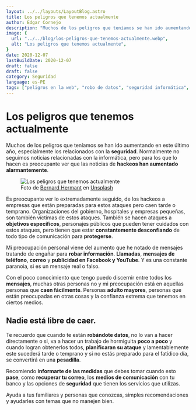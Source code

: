 ```yaml
---
layout: ../../layouts/LayoutBlog.astro
title: Los peligros que tenemos actualmente
author: Edgar Cornejo
description: "Muchos de los peligros que teníamos se han ido aumentando en este último año, especialmente los relacionados con la seguridad. Normalmente no seguimos noticias relacionadas con la informática, pero para los que lo hacen es preocupante ver que las noticias de hackeos han aumentado alarmantemente."
image: {
  url: "../../blog/los-peligros-que-tenemos-actualmente.webp",
  alt: "Los peligros que tenemos actualmente",
}
date: 2020-12-07
lastBuildDate: 2020-12-07
draft: false
draft: false
category: Seguridad
language: es-PE
tags: ["peligros en la web", "robo de datos", "seguridad informática", "hackeos"]
---
```


# Los peligros que tenemos actualmente

Muchos de los peligros que teníamos se han ido aumentando en este último año, especialmente los relacionados con la **seguridad**. Normalmente no seguimos noticias relacionadas con la informática, pero para los que lo hacen es preocupante ver que las noticias de **hackeos han aumentado alarmantemente**.

<figure>
  <img src="../../blog/los-peligros-que-tenemos-actualmente.webp" alt="Los peligros que tenemos actualmente"/>
  <figcaption>Foto de <a href="https://unsplash.com/es/@bernardhermant" title="Bernard Hermant" target="_blank">Bernard Hermant</a> en <a href="https://unsplash.com/es/fotos/fotografia-de-enfoque-selectivo-de-la-lente-IhcSHrZXFs4" title="Unsplash" target="_blank">Unsplash</a>
  </figcaption>
</figure>

Es preocupante ver lo extremadamente seguido, de los hackeos a empresas que están preparadas para estos ataques pero caen tarde o temprano. Organizaciones del gobierno, hospitales y empresas pequeñas, son también víctimas de estos ataques. También se hacen ataques a **objetivos específicos**, personajes públicos que pueden tener cuidados con estos ataques, pero tienen que estar **constantemente desconfiando** de todo tipo de comunicación para **protegerse**.

Mi preocupación personal viene del aumento que he notado de mensajes tratando de engañar para **robar información**. **Llamadas**, **mensajes de teléfono**, **correo** y **publicidad en Facebook y YouTube**. Y es una constante paranoia, si es un mensaje real o falso.

Con el poco conocimiento que tengo puedo discernir entre todos los **mensajes**, muchas otras personas no y mi preocupación está en aquellas personas que **caen fácilmente**. Personas **adulto mayores**, personas que están preocupadas en otras cosas y la confianza extrema que tenemos en ciertos medios. 

## Nadie está libre de caer.

Te recuerdo que cuando te están **robándote datos**, no lo van a hacer directamente o si, va a hacer un trabajo de hormiguita **poco a poco** y cuando logran obtenerlos todos, **planificaran su ataque** y lamentablemente este sucederá tarde o temprano y si no estás preparado para el fatídico día, se convertirá en una **pesadilla**. 

Recomiendo **informarte de las medidas** que debes tomar cuando esto **pase**, como **recuperar tu correo**, los **medios de comunicación** con tu banco y las opciones de **seguridad** que tienen los servicios que utilizas.

Ayuda a tus familiares y personas que conozcas, simples recomendaciones y ayudarles con temas que no manejen bien.


